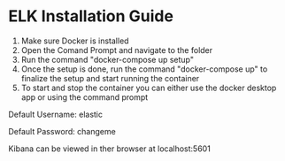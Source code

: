 # ELK Installation Guide

1. Make sure Docker is installed
2. Open the Comand Prompt and navigate to the folder
3. Run the command "docker-compose up setup"
4. Once the setup is done, run the command "docker-compose up" to finalize the setup and start running the container
5. To start and stop the container you can either use the docker desktop app or using the command prompt



Default Username: elastic

Default Password: changeme



Kibana can be viewed in ther browser at
localhost:5601

